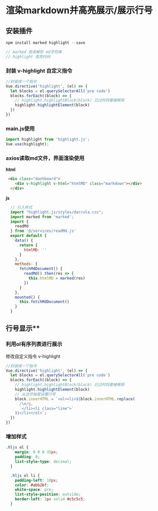 # 渲染markdown并高亮展示/展示行号

## 安装插件

```javascript
npm install marked highlight --save

// marked 用来解析 md字符串
// highlight 高亮代码
```

### 封装 v-highlight 自定义指令

```javascript
//封装成一个指令
Vue.directive('highlight', (el) => {
  let blocks = el.querySelectorAll('pre code')
  blocks.forEach((block) => {
    // highlight.highlightBlock(block) 已过时将要被移除
    highlight.highlightElement(block)
  })
})
```

### main.js使用

```javascript
import highlight from 'highlight.js';
Vue.use(highlight);
```

### axios读取md文件，界面渲染使用

**html**

```html
 <div class="dashboard">
    <div v-highlight v-html="htmlMD" class="markdown"></div>
  </div>
```

**js**

```javascript
  // 引入样式
  import "highlight.js/styles/darcula.css";
  import marked from 'marked';
  import {
    readMd
  } from '@/services/readMd.js'
  export default {
    data() {
      return {
        htmlMD: ''
      }
    },
    methods: {
      fetchMdDocument() {
        readMd().then(res => {
          this.htmlMD = marked(res)
        })
      }
    },
    mounted() {
      this.fetchMdDocument()
    }
  }
```

## 行号显示**

### 利用ol有序列表进行展示

修改自定义指令 v-highlight

```javascript
//封装成一个指令
Vue.directive('highlight', (el) => {
  let blocks = el.querySelectorAll('pre code')
  blocks.forEach((block) => {
    // highlight.highlightBlock(block) 已过时将要被移除
    highlight.highlightElement(block)
    // 从这开始是设置行号
    block.innerHTML = `<ol><li>${block.innerHTML.replace(
      /\n/g,
      `</li><li class="line">`
    )}</li></ol>`;
  })
})
```

### 增加样式

```css
.hljs ol {
    margin: 0 0 0 35px;
    padding: 0;
    list-style-type: decimal;
  }

  .hljs ol li {
    padding-left: 10px;
    color: #abb2bf;
    white-space: pre;
    list-style-position: outside;
    border-left: 1px solid #c5c5c5;
  }
```
